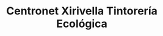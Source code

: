 ---
title: "Centronet Xirivella Tintorería Ecológica"
url: /xirivella/centronet-xirivella-tintoreria-ecologica/
shop: lavandería
---